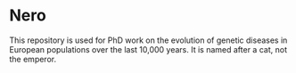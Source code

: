 # Nero

This repository is used for PhD work on the evolution of genetic diseases in European populations over the last 10,000 years. It is named after a cat, not the emperor.
